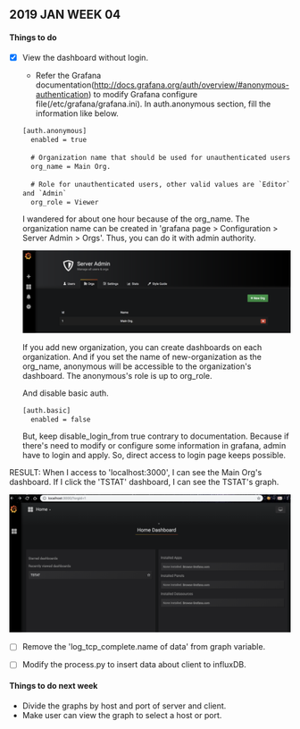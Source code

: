 ## 2019 JAN WEEK 04

#### Things to do

- [x] View the dashboard without login.

	- Refer the Grafana documentation(http://docs.grafana.org/auth/overview/#anonymous-authentication) to modify Grafana configure file(/etc/grafana/grafana.ini).
	In auth.anonymous section, fill the information like below.
	
	<pre><code>[auth.anonymous]
	enabled = true

	# Organization name that should be used for unauthenticated users
	org_name = Main Org.

	# Role for unauthenticated users, other valid values are `Editor` and `Admin`
	org_role = Viewer</pre></code>
	
	I wandered for about one hour because of the org_name. The organization name can be created in 'grafana page > Configuration > Server Admin > Orgs'. Thus, you can do it with admin authority. 

	![org_name](./img/org_name.png)

	If you add new organization, you can create dashboards on each organization. And if you set the name of new-organization as the org_name, anonymous will be accessible to the organization's dashboard. The anonymous's role is up to org_role.

	And disable basic auth.

	<pre><code>[auth.basic]
	enabled = false</pre></code>

	But, keep disable_login_from true contrary to documentation. Because if there's need to modify or configure some information in grafana, admin have to login and apply. So, direct access to login page keeps possible.

RESULT: When I access to 'localhost:3000', I can see the Main Org's dashboard. If I click the 'TSTAT' dashboard, I can see the TSTAT's graph.

![access_capture](./img/access_capture.png)

- [ ] Remove the 'log_tcp_complete.name of data' from graph variable.

- [ ] Modify the process.py to insert data about client to influxDB.

#### Things to do next week

- Divide the graphs by host and port of server and client.
- Make user can view the graph to select a host or port.
